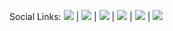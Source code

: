 Social Links: <a href="https://github.com/2E0PGS/"><img style="max-width: 23px;" src="/assets/social/github.ico"/></a> | <a href="https://bitbucket.org/2E0PGS/"><img style="max-width: 24px;" src="/assets/social/bitbucket.ico"/></a> | <a href="https://twitter.com/M3PGS"><img style="max-width: 20px;" src="/assets/social/twitter.ico"/></a> | <a href="https://www.facebook.com/2e0pgs"><img style="max-width: 20px;" src="/assets/social/facebook.ico"/></a> | <a href="https://www.youtube.com/channel/UC4IVhv2NEz8Piceh4ot91og"><img style="max-width: 20px;" src="/assets/social/youtube.ico"/></a> | <a href="https://www.minds.com/2E0PGS"><img style="max-width: 20px;" src="/assets/social/minds.ico"/></a>
